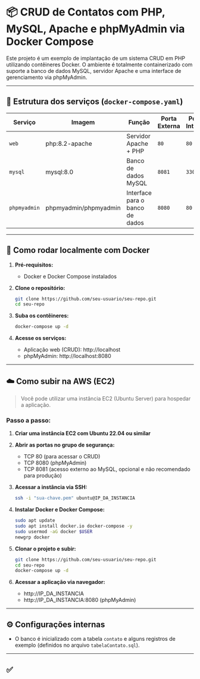 
# 📦 CRUD de Contatos com PHP, MySQL, Apache e phpMyAdmin via Docker Compose

Este projeto é um exemplo de implantação de um sistema CRUD em PHP utilizando contêineres Docker. O ambiente é totalmente containerizado com suporte a banco de dados MySQL, servidor Apache e uma interface de gerenciamento via phpMyAdmin.

---

## 📁 Estrutura dos serviços (`docker-compose.yaml`)

| Serviço       | Imagem                  | Função                               | Porta Externa | Porta Interna |
|---------------|-------------------------|--------------------------------------|---------------|----------------|
| `web`         | php:8.2-apache          | Servidor Apache + PHP                | `80`          | `80`           |
| `mysql`       | mysql:8.0               | Banco de dados MySQL                 | `8081`        | `3306`         |
| `phpmyadmin`  | phpmyadmin/phpmyadmin   | Interface para o banco de dados      | `8080`        | `80`           |

---

## 🚀 Como rodar localmente com Docker

1. **Pré-requisitos:**
   - Docker e Docker Compose instalados

2. **Clone o repositório:**
   ```bash
   git clone https://github.com/seu-usuario/seu-repo.git
   cd seu-repo
   ```

3. **Suba os contêineres:**
   ```bash
   docker-compose up -d
   ```

4. **Acesse os serviços:**
   - Aplicação web (CRUD): http://localhost
   - phpMyAdmin: http://localhost:8080  
---

## ☁️ Como subir na AWS (EC2)

> Você pode utilizar uma instância EC2 (Ubuntu Server) para hospedar a aplicação.

### Passo a passo:

1. **Criar uma instância EC2 com Ubuntu 22.04 ou similar**
2. **Abrir as portas no grupo de segurança:**
   - TCP 80 (para acessar o CRUD)
   - TCP 8080 (phpMyAdmin)
   - TCP 8081 (acesso externo ao MySQL, opcional e não recomendado para produção)

3. **Acessar a instância via SSH:**
   ```bash
   ssh -i "sua-chave.pem" ubuntu@IP_DA_INSTANCIA
   ```

4. **Instalar Docker e Docker Compose:**
   ```bash
   sudo apt update
   sudo apt install docker.io docker-compose -y
   sudo usermod -aG docker $USER
   newgrp docker
   ```

5. **Clonar o projeto e subir:**
   ```bash
   git clone https://github.com/seu-usuario/seu-repo.git
   cd seu-repo
   docker-compose up -d
   ```

6. **Acessar a aplicação via navegador:**
   - http://IP_DA_INSTANCIA
   - http://IP_DA_INSTANCIA:8080 (phpMyAdmin)

---

## ⚙️ Configurações internas

- O banco é inicializado com a tabela `contato` e alguns registros de exemplo (definidos no arquivo `tabelaContato.sql`).

---

## ✅

